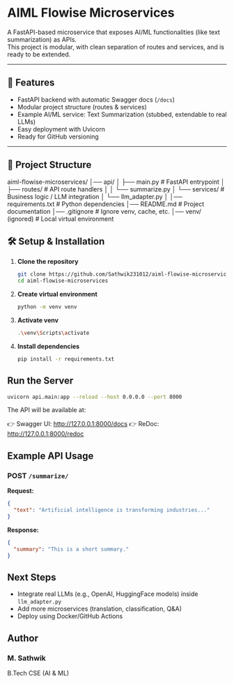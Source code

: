 # AIML Flowise Microservices

A FastAPI-based microservice that exposes AI/ML functionalities (like text summarization) as APIs.  
This project is modular, with clean separation of routes and services, and is ready to be extended.

---

## 🚀 Features
- FastAPI backend with automatic Swagger docs (`/docs`)
- Modular project structure (routes & services)
- Example AI/ML service: Text Summarization (stubbed, extendable to real LLMs)
- Easy deployment with Uvicorn
- Ready for GitHub versioning

---

## 📂 Project Structure

aiml-flowise-microservices/
│── api/
│ ├── main.py # FastAPI entrypoint
│ ├── routes/ # API route handlers
│ │ └── summarize.py
│ └── services/ # Business logic / LLM integration
│ └── llm_adapter.py
│
│── requirements.txt # Python dependencies
│── README.md # Project documentation
│── .gitignore # Ignore venv, cache, etc.
│── venv/ (ignored) # Local virtual environment


## 🛠️ Setup & Installation

1. **Clone the repository**
   ```bash
   git clone https://github.com/Sathwik231012/aiml-flowise-microservices.git
   cd aiml-flowise-microservices
   ```

2. **Create virtual environment**
   ```bash
   python -m venv venv
   ```

3. **Activate venv**
   ```bash
   .\venv\Scripts\activate
   ```

4. **Install dependencies**
   ```bash
   pip install -r requirements.txt
   ```

## Run the Server

```bash
uvicorn api.main:app --reload --host 0.0.0.0 --port 8000
```

The API will be available at:

👉 Swagger UI: http://127.0.0.1:8000/docs
👉 ReDoc: http://127.0.0.1:8000/redoc

## Example API Usage

### POST ```/summarize/```

**Request:**

```json
{
  "text": "Artificial intelligence is transforming industries..."
}
```

**Response:**

```json
{
  "summary": "This is a short summary."
}
```

## Next Steps

- Integrate real LLMs (e.g., OpenAI, HuggingFace models) inside `llm_adapter.py`
- Add more microservices (translation, classification, Q&A)
- Deploy using Docker/GitHub Actions

## Author

### M. Sathwik

B.Tech CSE (AI & ML) 
